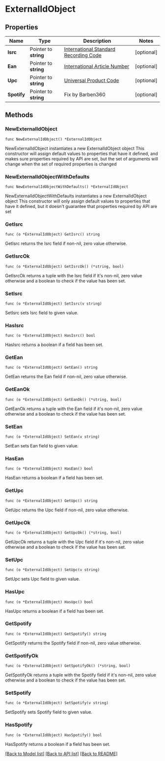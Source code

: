 # ExternalIdObject

## Properties

Name | Type | Description | Notes
------------ | ------------- | ------------- | -------------
**Isrc** | Pointer to **string** | [International Standard Recording Code](http://en.wikipedia.org/wiki/International_Standard_Recording_Code)  | [optional] 
**Ean** | Pointer to **string** | [International Article Number](http://en.wikipedia.org/wiki/International_Article_Number_%28EAN%29)  | [optional] 
**Upc** | Pointer to **string** | [Universal Product Code](http://en.wikipedia.org/wiki/Universal_Product_Code)  | [optional] 
**Spotify** | Pointer to **string** | Fix by Barben360  | [optional] 

## Methods

### NewExternalIdObject

`func NewExternalIdObject() *ExternalIdObject`

NewExternalIdObject instantiates a new ExternalIdObject object
This constructor will assign default values to properties that have it defined,
and makes sure properties required by API are set, but the set of arguments
will change when the set of required properties is changed

### NewExternalIdObjectWithDefaults

`func NewExternalIdObjectWithDefaults() *ExternalIdObject`

NewExternalIdObjectWithDefaults instantiates a new ExternalIdObject object
This constructor will only assign default values to properties that have it defined,
but it doesn't guarantee that properties required by API are set

### GetIsrc

`func (o *ExternalIdObject) GetIsrc() string`

GetIsrc returns the Isrc field if non-nil, zero value otherwise.

### GetIsrcOk

`func (o *ExternalIdObject) GetIsrcOk() (*string, bool)`

GetIsrcOk returns a tuple with the Isrc field if it's non-nil, zero value otherwise
and a boolean to check if the value has been set.

### SetIsrc

`func (o *ExternalIdObject) SetIsrc(v string)`

SetIsrc sets Isrc field to given value.

### HasIsrc

`func (o *ExternalIdObject) HasIsrc() bool`

HasIsrc returns a boolean if a field has been set.

### GetEan

`func (o *ExternalIdObject) GetEan() string`

GetEan returns the Ean field if non-nil, zero value otherwise.

### GetEanOk

`func (o *ExternalIdObject) GetEanOk() (*string, bool)`

GetEanOk returns a tuple with the Ean field if it's non-nil, zero value otherwise
and a boolean to check if the value has been set.

### SetEan

`func (o *ExternalIdObject) SetEan(v string)`

SetEan sets Ean field to given value.

### HasEan

`func (o *ExternalIdObject) HasEan() bool`

HasEan returns a boolean if a field has been set.

### GetUpc

`func (o *ExternalIdObject) GetUpc() string`

GetUpc returns the Upc field if non-nil, zero value otherwise.

### GetUpcOk

`func (o *ExternalIdObject) GetUpcOk() (*string, bool)`

GetUpcOk returns a tuple with the Upc field if it's non-nil, zero value otherwise
and a boolean to check if the value has been set.

### SetUpc

`func (o *ExternalIdObject) SetUpc(v string)`

SetUpc sets Upc field to given value.

### HasUpc

`func (o *ExternalIdObject) HasUpc() bool`

HasUpc returns a boolean if a field has been set.

### GetSpotify

`func (o *ExternalIdObject) GetSpotify() string`

GetSpotify returns the Spotify field if non-nil, zero value otherwise.

### GetSpotifyOk

`func (o *ExternalIdObject) GetSpotifyOk() (*string, bool)`

GetSpotifyOk returns a tuple with the Spotify field if it's non-nil, zero value otherwise
and a boolean to check if the value has been set.

### SetSpotify

`func (o *ExternalIdObject) SetSpotify(v string)`

SetSpotify sets Spotify field to given value.

### HasSpotify

`func (o *ExternalIdObject) HasSpotify() bool`

HasSpotify returns a boolean if a field has been set.


[[Back to Model list]](../README.md#documentation-for-models) [[Back to API list]](../README.md#documentation-for-api-endpoints) [[Back to README]](../README.md)



